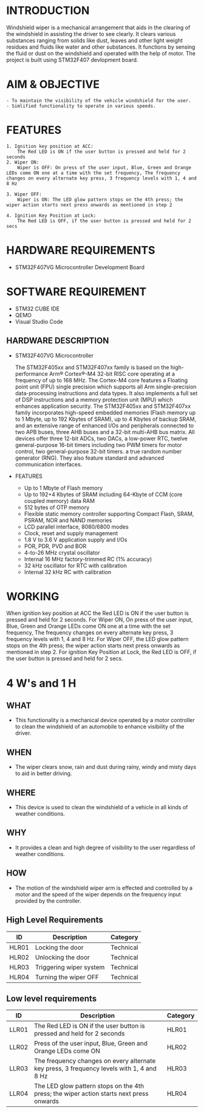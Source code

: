 # INTRODUCTION

Windshield wiper is a mechanical arrangement that aids in the clearing of the windshield in assisting the driver to see clearly. It clears various substances ranging from solids like dust, leaves and other light weight residues and fluids like water and other substances. It functions by sensing the fluid or dust on the windshield and operated with the help of motor. The project is built using STM32F407 devlopment board.

# AIM & OBJECTIVE

    - To maintain the visibility of the vehicle windshield for the user.
    - Simlified functionality to operate in various speeds.
    
# FEATURES

    1. Ignition key position at ACC:
        The Red LED is ON if the user button is pressed and held for 2 seconds
    2. Wiper ON: 
        Wiper is OFF: On press of the user input, Blue, Green and Orange LEDs come ON one at a time with the set frequency, The frequency changes on every alternate key press, 3 frequency levels with 1, 4 and 8 Hz

    3. Wiper OFF: 
        Wiper is ON: The LED glow pattern stops on the 4th press; the wiper action starts next press onwards as mentioned in step 2

    4. Ignition Key Position at Lock: 
        The Red LED is OFF, if the user button is pressed and held for 2 secs
        
# HARDWARE REQUIREMENTS

   * STM32F407VG Microcontroller Development Board

# SOFTWARE REQUIREMENT

   * STM32 CUBE IDE
   * QEMO
   * Visual Studio Code

## HARDWARE DESCRIPTION

   * STM32F407VG Microcontroller
      
      The STM32F405xx and STM32F407xx family is based on the high-performance Arm® Cortex®-M4 32-bit RISC core operating at a frequency of up to 168 MHz. The Cortex-M4 core features a Floating point unit (FPU) single precision which supports all Arm single-precision data-processing instructions and data types. It also implements a full set of DSP instructions and a memory protection unit (MPU) which enhances application security. The STM32F405xx and STM32F407xx family incorporates high-speed embedded memories (Flash memory up to 1 Mbyte, up to 192 Kbytes of SRAM), up to 4 Kbytes of backup SRAM, and an extensive range of enhanced I/Os and peripherals connected to two APB buses, three AHB buses and a 32-bit multi-AHB bus matrix.
All devices offer three 12-bit ADCs, two DACs, a low-power RTC, twelve general-purpose 16-bit timers including two PWM timers for motor control, two general-purpose 32-bit timers. a true random number generator (RNG). They also feature standard and advanced communication interfaces.

   * FEATURES
        
       - Up to 1 Mbyte of Flash memory
       - Up to 192+4 Kbytes of SRAM including 64-Kbyte of CCM (core coupled memory) data RAM
       - 512 bytes of OTP memory
       - Flexible static memory controller supporting Compact Flash, SRAM, PSRAM, NOR and NAND memories
       - LCD parallel interface, 8080/6800 modes
       - Clock, reset and supply management
       - 1.8 V to 3.6 V application supply and I/Os
       - POR, PDR, PVD and BOR
       - 4-to-26 MHz crystal oscillator
       - Internal 16 MHz factory-trimmed RC (1% accuracy)
       - 32 kHz oscillator for RTC with calibration
       - Internal 32 kHz RC with calibration

# WORKING

When ignition key position at ACC the Red LED is ON if the user button is pressed and held for 2 seconds. For Wiper ON, On press of the user input, Blue, Green and Orange LEDs come ON one at a time with the set frequency, The frequency changes on every alternate key press, 3 frequency levels with 1, 4 and 8 Hz. For Wiper OFF, the LED glow pattern stops on the 4th press; the wiper action starts next press onwards as mentioned in step 2. For ignition Key Position at Lock, the Red LED is OFF, if the user button is pressed and held for 2 secs.

# 4 W's and 1 H

## WHAT

   - This functionality is a mechanical device operated by a motor controller to clean the windshield of an automobile to enhance visibility of the driver.

## WHEN
    
   - The wiper clears snow, rain and dust during rainy, windy and misty days to aid in better driving.

## WHERE

   - This device is used to clean the windshield of a vehicle in all kinds of weather conditions.

## WHY

   - It provides a clean and high degree of visibility to the user regardless of weather conditions.

## HOW

   - The motion of the windshield wiper arm is effected and controlled by a motor and the speed of the wiper depends on the frequency input provided by the controller.

## High Level Requirements

| ID | Description | Category |  
| ----- | ----- | ------- | 
| HLR01 | Locking the door | Technical | 
| HLR02 | Unlocking the door | Technical |
| HLR03 | Triggering wiper system | Technical | 
| HLR04 | Turning the wiper OFF| Technical |

## Low level requirements

| ID | Description | Category |  
| ----- | ----- | ------- | 
| LLR01 | The Red LED is ON if the user button is pressed and held for 2 seconds| HLR01 | 
| LLR02 | Press of the user input, Blue, Green and Orange LEDs come ON | HLR02 |
| LLR03 | The frequency changes on every alternate key press, 3 frequency levels with 1, 4 and 8 Hz | HLR03 | 
| LLR04 | The LED glow pattern stops on the 4th press; the wiper action starts next press onwards | HLR04 |
